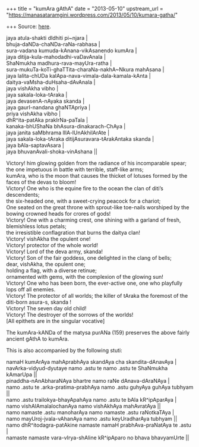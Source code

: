 +++
title = "kumAra gAthA"
date = "2013-05-10"
upstream_url = "https://manasataramgini.wordpress.com/2013/05/10/kumara-gatha/"

+++
Source: [here](https://manasataramgini.wordpress.com/2013/05/10/kumara-gatha/).

jaya atula-shakti dIdhiti pi\~njara \|  
bhuja-daNDa-chaNDa-raNa-rabhasa \|  
sura-vadana kumuda-kAnana-vikAsanendo kumAra \|  
jaya ditija-kula-mahodadhi-vaDavAnala \|  
ShaNmukha madhura-rava-mayUra-ratha \|  
sura-mukuTa-koTi-ghaTTita-charaNa-nakhA\~Nkura mahAsana \|  
jaya lalita-chUDa kalApa-nava-vimala-dala-kamala-kAnta \|  
daitya-vaMsha-duHsaha-dAvAnala \|  
jaya vishAkha vibho \|  
jaya sakala-loka-tAraka \|  
jaya devasenA-nAyaka skanda \|  
jaya gaurI-nandana ghaNTApriya \|  
priya vishAkha vibho \|  
dhR^ita-patAka prakIrNa-paTala \|  
kanaka-bhUShaNa bhAsura-dinakarach-ChAya \|  
jaya janita saMbhrama lIlA-lUnAkhilArAte \|  
jaya sakala-loka-tAraka ditijAsuravara-tArakAntaka skanda \|  
jaya bAla-saptavAsara \|  
jaya bhuvanAvali-shoka-vinAshana \|\|

Victory! him glowing golden from the radiance of his incomparable spear;  
the one impetuous in battle with terrible, staff-like arms;  
kumAra, who is the moon that causes the thicket of lotuses formed by the faces of the devas to bloom!  
Victory! One who is the equine fire to the ocean the clan of diti’s descendents;  
the six-headed one, with a sweet-crying peacock for a chariot;  
One seated on the great throne with sprout-like toe-nails worshiped by the bowing crowned heads for crores of gods!  
Victory! One with a charming crest, one shining with a garland of fresh, blemishless lotus petals;  
the irresistible conflagration that burns the daitya clan!  
Victory! vishAkha the opulent one!  
Victory! protector of the whole world!  
Victory! Lord of the deva army, skanda!  
Victory! Son of the fair goddess, one delighted in the clang of bells;  
dear, vishAkha, the opulent one;  
holding a flag, with a diverse retinue;  
ornamented with gems, with the complexion of the glowing sun!  
Victory! One who has been born, the ever-active one, one who playfully lops off all enemies.  
Victory! The protector of all worlds; the killer of tAraka the foremost of the diti-born asura-s, skanda !  
Victory! The seven day old child!  
Victory! The destroyer of the sorrows of the worlds!  
\[All epithets are in the singular vocative\]

The kumAra-kANDa of the matysa purANa (159) preserves the above fairly ancient gAthA to kumAra.

This is also accompanied by the following stuti:

namaH kumArAya mahAprabhAya skandAya cha skandita-dAnavAya \|  
navArka-vidyud-dyutaye namo .astu te namo .astu te ShaNmukha kAmarUpa \|\|  
pinaddha-nAnAbharaNAya bhartre namo raNe dAnava-dAraNAya \|  
namo .astu te .arka-pratima-prabhAya namo .astu guhyAya guhAya tubhyam \|\|  
namo .astu trailokya-bhayApahAya namo .astu te bAla kR^ipAparAya \|  
namo vishAlAmalalochanAya namo vishAkhAya mahAvratAya \|\|  
namo namaste .astu manoharAya namo namaste .astu raNotkaTAya \|  
namo mayUroj-jvala-vAhanAya namo .astu keyUradharAya tubhyam \|\|  
namo dhR^itodagra-patAkine namaste namaH prabhAva-praNatAya te .astu \|  
namaste namaste vara-vIrya-shAline kR^ipAparo no bhava bhavyamUrte \|\|

